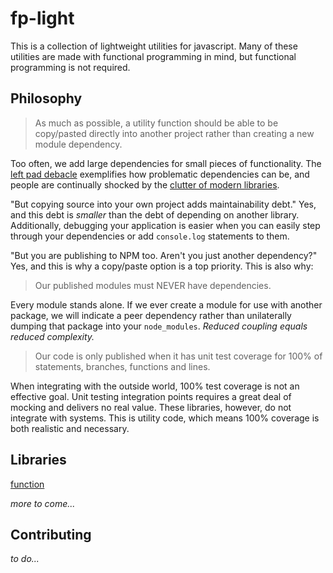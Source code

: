 # fp-light

This is a collection of lightweight utilities for javascript. Many of these utilities are made with functional programming in mind, but functional programming is not required.

## Philosophy

> As much as possible, a utility function should be able to be copy/pasted directly into another project rather than creating a new module dependency.

Too often, we add large dependencies for small pieces of functionality. The [left pad debacle](https://www.theregister.co.uk/2016/03/23/npm_left_pad_chaos/) exemplifies how problematic dependencies can be, and people are continually shocked by the [clutter of modern libraries](https://medium.com/s/silicon-satire/i-peeked-into-my-node-modules-directory-and-you-wont-believe-what-happened-next-b89f63d21558).

"But copying source into your own project adds maintainability debt." Yes, and this debt is _smaller_ than the debt of depending on another library. Additionally, debugging your application is easier when you can easily step through your dependencies or add `console.log` statements to them.

"But you are publishing to NPM too. Aren't you just another dependency?" Yes, and this is why a copy/paste option is a top priority. This is also why:

> Our published modules must NEVER have dependencies.

Every module stands alone. If we ever create a module for use with another package, we will indicate a peer dependency rather than unilaterally dumping that package into your `node_modules`. _Reduced coupling equals reduced complexity._

> Our code is only published when it has unit test coverage for 100% of statements, branches, functions and lines.

When integrating with the outside world, 100% test coverage is not an effective goal. Unit testing integration points requires a great deal of mocking and delivers no real value. These libraries, however, do not integrate with systems. This is utility code, which means 100% coverage is both realistic and necessary.

## Libraries

[function](function/README.md)

_more to come..._

## Contributing

_to do..._
